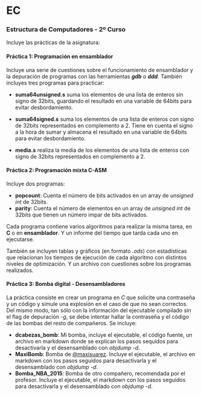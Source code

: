 # EC
### Estructura de Computadores - 2º Curso

Incluye las prácticas de la asignatura:

#### Práctica 1: Programación en ensamblador

Incluye una serie de cuestiones sobre el funcionamiento de ensamblador
y la depuración de programas con las herramientas ***gdb*** o ***ddd***.
También incluyes tres programas para practicar:

- **suma64unsigned.s** suma los elementos de una lista de enteros sin signo
de 32bits, guardando el resultado en una variable de 64bits para evitar 
desbordamiento.

- **suma64signed.s** suma los elementos de una lista de enteros con signo de
32bits representados en complemento a 2. Tiene en cuenta el signo a la hora
de sumar y almacena el resultado en una variable de 64bits para evitar 
desbordamiento.

- **media.s** realiza la media de los elementos de una lista de enteros con
signo de 32bits representados en complemento a 2.

#### Práctica 2: Programación mixta C-ASM

Incluye dos programas:

+ **popcount**: Cuenta el número de bits activados en un array de *unsigned int* de 32bits.
+ **parity**: Cuenta el número de elementos en un array de *unsigned int* de 32bits que tienen un número impar de bits activados.

Cada programa contiene varios algoritmos para realizar la misma tarea, en **C** o en **ensamblador**.
Y un informe del tiempo que tarda cada uno en ejecutarse.

También se incluyen tablas y gráficos (en formato *.ods*) con estadísticas que relacionan los
tiempos de ejecución de cada algoritmo con distintos niveles de optimización. Y un archivo con 
cuestiones sobre los programas realizados.

#### Práctica 3: Bomba digital - Desensambladores

La práctica consiste en crear un programa en *C* que solicite una contraseña y un código y simule
una explosión en el caso de que no sean correctos. Del mismo modo, tan sólo con la información
del ejecutable compilado sin el flag de depuración *-g*, se debe intentar hallar la contraseña
y el código de las bombas del resto de compañeros.
Se incluye:

+ **dcabezas_bomb**: Mi bomba, incluye el ejecutable, el código fuente, un archivo en markdown donde se explican los pasos sequidos para desactivarla y el desensamblado con *objdump -d*.
+ **MaxiBomb**: Bomba de [@maxisuarez](https://github.com/maxisuarez). Incluye el ejecutable, el archivo en markdown con los pasos seguidos para desactivarla y el desensamblado con *objdump -d*.
+ **Bomba_NBA_2015**: Bomba de otro compañero, recomendada por el profesor. Incluye el ejecutable, el markdown con los pasos seguidos para desactivarla y el desensamblado con *objdump -d*.
